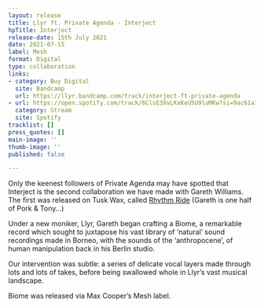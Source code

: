 ```yaml
---
layout: release
title: Llyr ft. Private Agenda - Interject
hpTitle: Interject
release-date: 15th July 2021
date: 2021-07-15
label: Mesh
format: Digital
type: collaboration
links:
- category: Buy Digital
  site: Bandcamp
  url: https://llyr.bandcamp.com/track/interject-ft-private-agenda
- url: https://open.spotify.com/track/6ClsE3XvLKxKeU5U9luMKw?si=9ac61a739f3b4759
  category: Stream
  site: Spotify
tracklist: []
press_quotes: []
main-image: ''
thumb-image: ''
published: false

---
```

Only the keenest followers of Private Agenda may have spotted that Interject is the second collaboration we have made with Gareth Williams. The first was released on Tusk Wax, called [Rhythm Ride](https://www.juno.co.uk/products/pork-tony-private-tusk-wax-twenty-five/666666-01/) (Gareth is one half of Pork & Tony…)

Under a new moniker, Llyr, Gareth began crafting a Biome, a remarkable record which sought to juxtapose his vast library of ‘natural’ sound recordings made in Borneo, with the sounds of the ‘anthropocene’, of human manipulation back in his Berlin studio.

Our intervention was subtle: a series of delicate vocal layers made through lots and lots of takes, before being swallowed whole in Llyr’s vast musical landscape.

Biome was released via Max Cooper’s Mesh label.